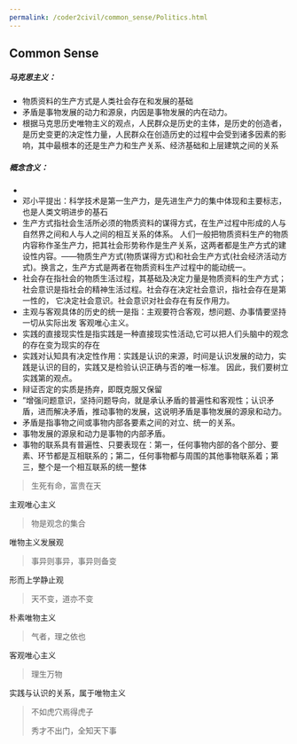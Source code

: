 ```yaml
---
permalink: /coder2civil/common_sense/Politics.html
---
```


## Common Sense

##### 马克思主义：
- 物质资料的生产方式是人类社会存在和发展的基础
- 矛盾是事物发展的动力和源泉，内因是事物发展的内在动力。
- 根据马克思历史唯物主义的观点，人民群众是历史的主体，是历史的创造者，是历史变更的决定性力量，人民群众在创造历史的过程中会受到诸多因素的影响，其中最根本的还是生产力和生产关系、经济基础和上层建筑之间的关系
##### 概念含义：
-
- 邓小平提出：科学技术是第一生产力，是先进生产力的集中体现和主要标志，也是人类文明进步的基石
- 生产方式指社会生活所必须的物质资料的谋得方式，在生产过程中形成的人与自然界之间和人与人之间的相互关系的体系。
  人们一般把物质资料生产的物质内容称作圣生产力，把其社会形势称作是生产关系，这两者都是生产方式的建设性内容。——物质生产方式(物质谋得方式)和社会生产方式(社会经济活动方式)。换言之，生产方式是两者在物质资料生产过程中的能动统一。
- 社会存在指社会的物质生活过程，其基础及决定力量是物质资料的生产方式；社会意识是指社会的精神生活过程。社会存在决定社会意识，指社会存在是第一性的，  它决定社会意识。社会意识对社会存在有反作用力。
- 主观与客观具体的历史的统一是指：主观要符合客观，想问题、办事情要坚持一切从实际出发
  客观唯心主义。
- 实践的直接现实性是指实践是一种直接现实性活动,它可以把人们头脑中的观念的存在变为现实的存在
- 实践对认知具有决定性作用：实践是认识的来源，时间是认识发展的动力，实践是认识的目的，实践又是检验认识正确与否的唯一标准。
  因此，我们要树立实践第的观点。
- 辩证否定的实质是扬弃，即既克服又保留
- ”增强问题意识，坚持问题导向，就是承认矛盾的普遍性和客观性；认识矛盾，进而解决矛盾，推动事物的发展，这说明矛盾是事物发展的源泉和动力。
- 矛盾是指事物之间或事物内部各要素之间的对立、统一的关系。
- 事物发展的源泉和动力是事物的内部矛盾。
- 事物的联系具有普遍性、只要表现在：第一，任何事物内部的各个部分、要素、环节都是互相联系的；第二，任何事物都与周围的其他事物联系着；第三，整个是一个相互联系的统一整体

> 生死有命，富贵在天

主观唯心主义
> 物是观念的集合

唯物主义发展观
> 事异则事异，事异则备变

形而上学静止观
> 天不变，道亦不变

朴素唯物主义
> 气者，理之依也
>
客观唯心主义
> 理生万物
>
实践与认识的关系，属于唯物主义
>不如虎穴焉得虎子
>
> 秀才不出门，全知天下事
